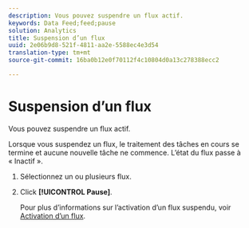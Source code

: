 ```yaml
---
description: Vous pouvez suspendre un flux actif.
keywords: Data Feed;feed;pause
solution: Analytics
title: Suspension d’un flux
uuid: 2e06b9d8-521f-4811-aa2e-5588ec4e3d54
translation-type: tm+mt
source-git-commit: 16ba0b12e0f70112f4c10804d0a13c278388ecc2

---
```



# Suspension d’un flux

Vous pouvez suspendre un flux actif.

Lorsque vous suspendez un flux, le traitement des tâches en cours se termine et aucune nouvelle tâche ne commence. L’état du flux passe à « Inactif ».

1. Sélectionnez un ou plusieurs flux.
1. Click **[!UICONTROL Pause]**.

   Pour plus d’informations sur l’activation d’un flux suspendu, voir [Activation d’un flux](t-feed-activate.md).
